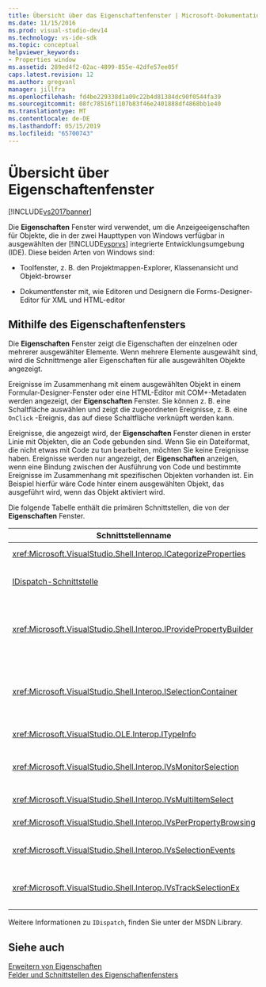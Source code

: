 ```yaml
---
title: Übersicht über das Eigenschaftenfenster | Microsoft-Dokumentation
ms.date: 11/15/2016
ms.prod: visual-studio-dev14
ms.technology: vs-ide-sdk
ms.topic: conceptual
helpviewer_keywords:
- Properties window
ms.assetid: 289ed4f2-02ac-4899-855e-42dfe57ee05f
caps.latest.revision: 12
ms.author: gregvanl
manager: jillfra
ms.openlocfilehash: fd4be229338d1a09c22b4d81384dc90f0544fa39
ms.sourcegitcommit: 08fc78516f1107b83f46e2401888df4868bb1e40
ms.translationtype: MT
ms.contentlocale: de-DE
ms.lasthandoff: 05/15/2019
ms.locfileid: "65700743"
---
```

# <a name="properties-window-overview"></a>Übersicht über Eigenschaftenfenster
[!INCLUDE[vs2017banner](../../includes/vs2017banner.md)]

Die **Eigenschaften** Fenster wird verwendet, um die Anzeigeeigenschaften für Objekte, die in der zwei Haupttypen von Windows verfügbar in ausgewählten der [!INCLUDE[vsprvs](../../includes/vsprvs-md.md)] integrierte Entwicklungsumgebung (IDE). Diese beiden Arten von Windows sind:  
  
- Toolfenster, z. B. den Projektmappen-Explorer, Klassenansicht und Objekt-browser  
  
- Dokumentfenster mit, wie Editoren und Designern die Forms-Designer-Editor für XML und HTML-editor  
  
## <a name="using-the-properties-window"></a>Mithilfe des Eigenschaftenfensters  
 Die **Eigenschaften** Fenster zeigt die Eigenschaften der einzelnen oder mehrerer ausgewählter Elemente. Wenn mehrere Elemente ausgewählt sind, wird die Schnittmenge aller Eigenschaften für alle ausgewählten Objekte angezeigt.  
  
 Ereignisse im Zusammenhang mit einem ausgewählten Objekt in einem Formular-Designer-Fenster oder eine HTML-Editor mit COM+-Metadaten werden angezeigt, der **Eigenschaften** Fenster. Sie können z. B. eine Schaltfläche auswählen und zeigt die zugeordneten Ereignisse, z. B. eine `OnClick` -Ereignis, das auf diese Schaltfläche verknüpft werden kann.  
  
 Ereignisse, die angezeigt wird, der **Eigenschaften** Fenster dienen in erster Linie mit Objekten, die an Code gebunden sind. Wenn Sie ein Dateiformat, die nicht etwas mit Code zu tun bearbeiten, möchten Sie keine Ereignisse haben. Ereignisse werden nur angezeigt, der **Eigenschaften** anzeigen, wenn eine Bindung zwischen der Ausführung von Code und bestimmte Ereignisse im Zusammenhang mit spezifischen Objekten vorhanden ist. Ein Beispiel hierfür wäre Code hinter einem ausgewählten Objekt, das ausgeführt wird, wenn das Objekt aktiviert wird.  
  
 Die folgende Tabelle enthält die primären Schnittstellen, die von der **Eigenschaften** Fenster.  
  
|Schnittstellenname|Beschreibung|  
|--------------------|-----------------|  
|<xref:Microsoft.VisualStudio.Shell.Interop.ICategorizeProperties>|Enthält eine Liste der Kategorien für die **Eigenschaften** Fenster und ordnet jede Eigenschaft zu einer Kategorie.|  
|[IDispatch-Schnittstelle](https://msdn.microsoft.com/ebbff4bc-36b2-4861-9efa-ffa45e013eb5)|Macht Methoden und Eigenschaften für die Programmierung von Tools und andere Anwendungen, die Unterstützung der Automatisierung des Objekts.|  
|<xref:Microsoft.VisualStudio.Shell.Interop.IProvidePropertyBuilder>|Stellt mit den Auslassungspunkten (...)-Schaltflächen namens *Generatoren* öffnen, die Sie modalen Dialogfeldern, die durch das Objekt selbst implementiert. Verwendet, wenn ein Wert vom Benutzer in einem Textfeld einfach nicht typisiert ist. Beispielsweise kann verwendet werden, um ein Farbwähler zu öffnen, der den RGB-Wert für Sie bestimmt.|  
|<xref:Microsoft.VisualStudio.Shell.Interop.ISelectionContainer>|Bietet Zugriff auf Objekte, die zum Aktualisieren von Informationen in den **Eigenschaften** Fenster. <xref:Microsoft.VisualStudio.Shell.Interop.ISelectionContainer> wird von VSPackages für jedes Fenster implementiert, auswählbaren Objekte mit verwandten Eigenschaften, die angezeigt werden enthält.|  
|<xref:Microsoft.VisualStudio.OLE.Interop.ITypeInfo>|Enthält Informationen zu den Typ eines Objekts, z. B. Methoden einer Schnittstelle und Felder einer Struktur.|  
|<xref:Microsoft.VisualStudio.Shell.Interop.IVsMonitorSelection>|Ermöglicht VSPackages Auswahlereignisse zu empfangen und Informationen über die aktuelle Projekthierarchie, Element, Elementwert und den befehlsbenutzeroberflächenkontext abzurufen.|  
|<xref:Microsoft.VisualStudio.Shell.Interop.IVsMultiItemSelect>|Stellt die Umgebung mit Zugriff auf die Mehrfachauswahl bereit.|  
|<xref:Microsoft.VisualStudio.Shell.Interop.IVsPerPropertyBrowsing>|Zur Bereitstellung von lokalisierter Namen für einige Eigenschaften angezeigt, der **Eigenschaften** Fenster.|  
|<xref:Microsoft.VisualStudio.Shell.Interop.IVsSelectionEvents>|Benachrichtigt registrierte VSPackages über Änderungen an der aktuellen Auswahl, der Wert des Elements oder der befehlsbenutzeroberflächenkontext.|  
|<xref:Microsoft.VisualStudio.Shell.Interop.IVsTrackSelectionEx>|Benachrichtigt die Umgebung über eine Änderung in der aktuellen Auswahl, und ermöglicht den Zugriff auf die Hierarchie und Element-Informationen, die im Zusammenhang mit der neuen Auswahl.|  
  
 Weitere Informationen zu `IDispatch`, finden Sie unter der MSDN Library.  
  
## <a name="see-also"></a>Siehe auch  
 [Erweitern von Eigenschaften](../../extensibility/internals/extending-properties.md)   
 [Felder und Schnittstellen des Eigenschaftenfensters](../../extensibility/internals/properties-window-fields-and-interfaces.md)
